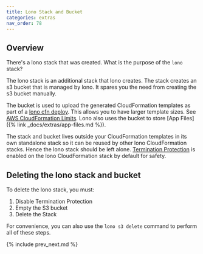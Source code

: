```yaml
---
title: Lono Stack and Bucket
categories: extras
nav_order: 78
---
```


## Overview

There's a lono stack that was created. What is the purpose of the `lono` stack?

The lono stack is an additional stack that lono creates. The stack creates an s3 bucket that is managed by lono. It spares you the need from creating the s3 bucket manually.

The bucket is used to upload the generated CloudFormation templates as part of a [lono cfn deploy](/reference/lono-cfn-deploy/).  This allows you to have larger template sizes.  See [AWS CloudFormation Limits](https://docs.aws.amazon.com/AWSCloudFormation/latest/UserGuide/cloudformation-limits.html).  Lono also uses the bucket to store [App Files]({% link _docs/extras/app-files.md %}).

The stack and bucket lives outside your CloudFormation templates in its own standalone stack so it can be reused by other lono CloudFormation stacks.  Hence the lono stack should be left alone.  [Termination Protection](https://docs.aws.amazon.com/AWSCloudFormation/latest/UserGuide/using-cfn-protect-stacks.html) is enabled on the lono CloudFormation stack by default for safety.

## Deleting the lono stack and bucket

To delete the lono stack, you must:

1. Disable Termination Protection
2. Empty the S3 bucket
3. Delete the Stack

For convenience, you can also use the `lono s3 delete` command to perform all of these steps.

{% include prev_next.md %}
